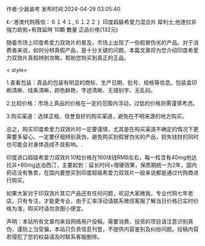 <p>作者:少敌谕考 发布时间:2024-04-28 03:05:40</p>
<p>《✅港澳代购薇信：６１４１_６１２２ 》印度超級希愛力混合片 犀利士,他達拉非 強力助勃+有效延時 10顆 數量 正品价格(132元) </p>
									<p>随着市场上印度希爱力双效片的普及，市场上出现了一些假冒伪劣的产品。对于消费者来说，如何分辨真假产品，是十分关键的问题。本篇文章将为您介绍印度希爱力双效片真假辨别攻略，帮助您购买到真正的正品。</p><p>< style></></p><p>1.查看包装：真品的包装有明显的商标、生产日期、批号、规格等信息。包装盒印刷清晰、线条清晰，颜色鲜艳，字迹清晰、无错别字、无乱码。</p><p>2.比较价格：市场上真品的价格在一定的范围内浮动，过低的价格则需谨慎考虑。</p><p>3.购买渠道：选择正规、信誉良好的购买渠道，避免在不明来源的地方购买。</p><p>总之，购买印度希爱力双效片时一定要谨慎，尤其是在购买渠道不确定的情况下更需要多留心。一定要仔细辨别真伪，避免购买到假冒伪劣的产品，损失钱财的同时也可能会对身体造成不良影响。.</p><p></p><p>印度进口超级希爱力双效片10粒价格在160块钱RMB左右，每一粒含有40mg他达拉非+60mg达泊西汀，主要起到：延长时间+增硬效果，保质期统一为2年，国内葯店没有售卖，在国内要想买到印度超级希爱力双效片一般来说都是通过代购商进行购买。</p><p>如果大家对于印双效片其它产品还有任何问题，欢迎大家微我，专业代购七年老店，只有专注，才能更专业，由于汇率浮动请联系微信客服了解当日价格已实时价格为准，购买时请勿贪图小便宜。</p>				声明：本站所有文章均来自网络用户投稿，需要消费、投资的项目请注意识别真伪，谨防上当受骗，本站只负责信息刊登，不提供内容鉴别及纠纷问题。投稿内容若侵犯了您的权益请及时联系客服删除。				
